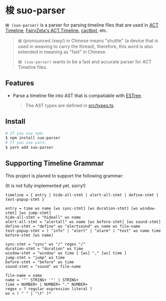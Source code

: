 # 梭 suo-parser

`梭 (suo-parser)` is a parser for parsing timeline files that are used in [ACT Timeline](https://github.com/grindingcoil/act_timeline),
[FairyZeta's ACT.Timeline](https://github.com/FairyZeta/ACT.Timeline), [cactbot](https://github.com/quisquous/cactbot), etc.

>`梭` (pronounced /swo̞/) in Chinese means "shuttle" (a device that is used in weaving to carry the thread),
> therefore, this word is also extended in meaning as "fast" in Chinese.
>
> `梭 (suo-parser)` wants to be a fast and accurate parser for ACT Timeline files.

## Features

* Parse a timeline file into AST that is compatiable with [ESTree](https://github.com/estree/estree).

  > The AST types are defined in [src/types.ts](src/types.ts).

## Install

```bash
# If you use npm:
$ npm install suo-parser
# If you use yarn:
$ yarn add suo-parser
```

## Supporting Timeline Grammar

This project is planed to support the following grammar:

(It is not fully implemented yet. sorry!)

```text
timeline = { entry | hide-all-stmt | alert-all-stmt | define-stmt | text-popup-stmt }

entry = time ws name [ws sync-stmt] [ws duration-stmt] [ws window-stmt] [ws jump-stmt]
hide-all-stmt = "hideall" ws name
alert-all-stmt = "alertall" ws name [ws before-stmt] [ws sound-stmt]
define-stmt = "define" ws "alertsound" ws name ws file-name
text-popup-stmt = ( "info" | "alert" | "alarm" ) "text" ws name time before-stmt [ws name]

sync-stmt = "sync" ws "/" regex "/"
duration-stmt = "duration" ws time
window-stmt = "window" ws time [ [ws] "," [ws] time ]
jump-stmt = "jump" ws time
before-stmt = "before" ws time
sound-stmt = "sound" ws file-name

file-name = name
name = '"' STRING+ '"' | STRING+
time = NUMBER+ | NUMBER+ "." NUMBER+
regex = ? regular expression literal ?
ws = ( " " | "\t" )*
```

